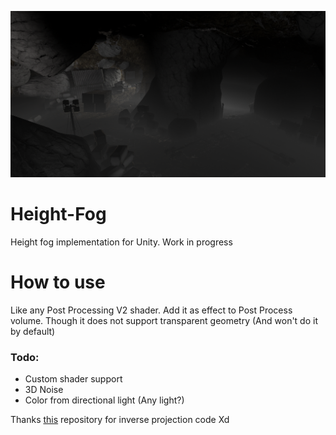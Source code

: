 ![](./ForGit/Screenshot.png)
# Height-Fog
 Height fog implementation for Unity. Work in progress
 # How to use
Like any Post Processing V2 shader. Add it as effect to Post Process volume.
Though it does not support transparent geometry (And won't do it by default)

### Todo:
* Custom shader support
* 3D Noise
* Color from directional light (Any light?)

Thanks [this](https://github.com/keijiro/DepthInverseProjection/blob/master/Assets/InverseProjection/Resources/InverseProjection.shader) repository for inverse projection code Xd